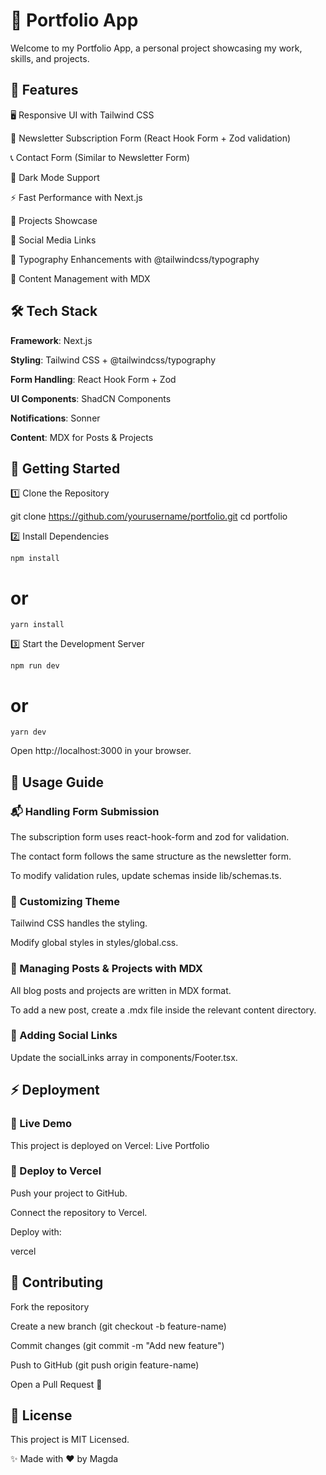 # 🚀 Portfolio App

Welcome to my Portfolio App, a personal project showcasing my work, skills, and
projects.

## 📌 Features

🖥 Responsive UI with Tailwind CSS

📩 Newsletter Subscription Form (React Hook Form + Zod validation)

📞 Contact Form (Similar to Newsletter Form)

🌙 Dark Mode Support

⚡ Fast Performance with Next.js

📄 Projects Showcase

🔗 Social Media Links

🎨 Typography Enhancements with @tailwindcss/typography

📝 Content Management with MDX

## 🛠 Tech Stack

**Framework**: Next.js

**Styling**: Tailwind CSS + @tailwindcss/typography

**Form Handling**: React Hook Form + Zod

**UI Components**: ShadCN Components

**Notifications**: Sonner

**Content**: MDX for Posts & Projects

## 🚀 Getting Started

1️⃣ Clone the Repository

git clone https://github.com/yourusername/portfolio.git cd portfolio

2️⃣ Install Dependencies

```
npm install
```

# or

```
yarn install
```

3️⃣ Start the Development Server

```
npm run dev
```

# or

```
yarn dev
```

Open http://localhost:3000 in your browser.

## 📝 Usage Guide

### 📬 Handling Form Submission

The subscription form uses react-hook-form and zod for validation.

The contact form follows the same structure as the newsletter form.

To modify validation rules, update schemas inside lib/schemas.ts.

### 🎨 Customizing Theme

Tailwind CSS handles the styling.

Modify global styles in styles/global.css.

### 📖 Managing Posts & Projects with MDX

All blog posts and projects are written in MDX format.

To add a new post, create a .mdx file inside the relevant content directory.

### 🔗 Adding Social Links

Update the socialLinks array in components/Footer.tsx.

## ⚡ Deployment

### 🚀 Live Demo

This project is deployed on Vercel: Live Portfolio

### 🚀 Deploy to Vercel

Push your project to GitHub.

Connect the repository to Vercel.

Deploy with:

vercel

## 🤝 Contributing

Fork the repository

Create a new branch (git checkout -b feature-name)

Commit changes (git commit -m "Add new feature")

Push to GitHub (git push origin feature-name)

Open a Pull Request 🎉

## 📄 License

This project is MIT Licensed.

✨ Made with ❤️ by Magda
